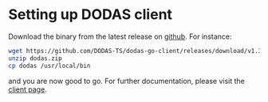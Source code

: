 # Setting up DODAS client

Download the binary from the latest release on [github](https://github.com/DODAS-TS/dodas-go-client/releases). For instance:

```bash
wget https://github.com/DODAS-TS/dodas-go-client/releases/download/v1.3.0/dodas.zip
unzip dodas.zip
cp dodas /usr/local/bin
```

and you are now good to go. For further documentation, please visit the [client page](https://dodas-ts.github.io/dodas-go-client/).